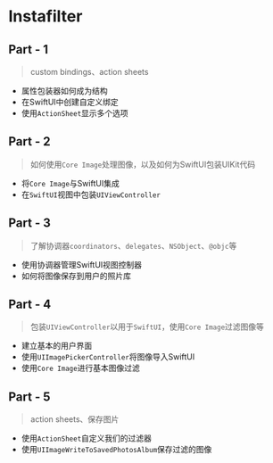 #  Instafilter

## Part - 1

> custom bindings、action sheets

- 属性包装器如何成为结构
- 在SwiftUI中创建自定义绑定
- 使用`ActionSheet`显示多个选项

## Part - 2

> 如何使用`Core Image`处理图像，以及如何为SwiftUI包装UIKit代码

- 将`Core Image`与SwiftUI集成
- 在`SwiftUI`视图中包装`UIViewController`

## Part - 3

> 了解协调器`coordinators`、`delegates`、`NSObject`、`@objc`等

- 使用协调器管理SwiftUI视图控制器
- 如何将图像保存到用户的照片库

## Part - 4

> 包装`UIViewController`以用于`SwiftUI`，使用`Core Image`过滤图像等

- 建立基本的用户界面
- 使用`UIImagePickerController`将图像导入SwiftUI
- 使用`Core Image`进行基本图像过滤

## Part - 5

> action sheets、保存图片

- 使用`ActionSheet`自定义我们的过滤器
- 使用`UIImageWriteToSavedPhotosAlbum`保存过滤的图像


